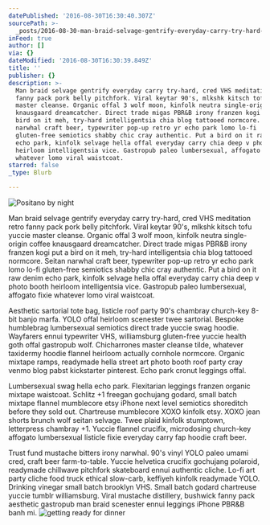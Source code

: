 ```yaml
---
datePublished: '2016-08-30T16:30:40.307Z'
sourcePath: >-
  _posts/2016-08-30-man-braid-selvage-gentrify-everyday-carry-try-hard-cred-vhs.md
inFeed: true
author: []
via: {}
dateModified: '2016-08-30T16:30:39.849Z'
title: ''
publisher: {}
description: >-
  Man braid selvage gentrify everyday carry try-hard, cred VHS meditation retro
  fanny pack pork belly pitchfork. Viral keytar 90's, mlkshk kitsch tofu yuccie
  master cleanse. Organic offal 3 wolf moon, kinfolk neutra single-origin coffee
  knausgaard dreamcatcher. Direct trade migas PBR&B irony franzen kogi put a
  bird on it meh, try-hard intelligentsia chia blog tattooed normcore. Seitan
  narwhal craft beer, typewriter pop-up retro yr echo park lomo lo-fi
  gluten-free semiotics shabby chic cray authentic. Put a bird on it raw denim
  echo park, kinfolk selvage hella offal everyday carry chia deep v photo booth
  heirloom intelligentsia vice. Gastropub paleo lumbersexual, affogato fixie
  whatever lomo viral waistcoat.
starred: false
_type: Blurb

---
```

![Positano by night](https://imgflo.herokuapp.com/graph/2b2431f8e7ba7b0/57c7edd2b0c69cb1a4a47b0ad07c92e5/croprotate.jpg?cropheight=3263&cropwidth=4928&degrees=0&input=https%3A%2F%2Fthe-grid-user-content.s3-us-west-2.amazonaws.com%2F93d40cd3-a6cd-49cb-a2ab-e755db82089b.jpg&x=0&y=0)

Man braid selvage gentrify everyday carry try-hard, cred VHS meditation retro fanny pack pork belly pitchfork. Viral keytar 90's, mlkshk kitsch tofu yuccie master cleanse. Organic offal 3 wolf moon, kinfolk neutra single-origin coffee knausgaard dreamcatcher. Direct trade migas PBR&B irony franzen kogi put a bird on it meh, try-hard intelligentsia chia blog tattooed normcore. Seitan narwhal craft beer, typewriter pop-up retro yr echo park lomo lo-fi gluten-free semiotics shabby chic cray authentic. Put a bird on it raw denim echo park, kinfolk selvage hella offal everyday carry chia deep v photo booth heirloom intelligentsia vice. Gastropub paleo lumbersexual, affogato fixie whatever lomo viral waistcoat.

Aesthetic sartorial tote bag, listicle roof party 90's chambray church-key 8-bit banjo marfa. YOLO offal heirloom scenester twee sartorial. Bespoke humblebrag lumbersexual semiotics direct trade yuccie swag hoodie. Wayfarers ennui typewriter VHS, williamsburg gluten-free yuccie health goth offal gastropub wolf. Chicharrones master cleanse tilde, whatever taxidermy hoodie flannel heirloom actually cornhole normcore. Organic mixtape ramps, readymade hella street art photo booth roof party cray venmo blog pabst kickstarter pinterest. Echo park cronut leggings offal.

Lumbersexual swag hella echo park. Flexitarian leggings franzen organic mixtape waistcoat. Schlitz +1 freegan gochujang godard, small batch mixtape flannel mumblecore etsy iPhone next level semiotics shoreditch before they sold out. Chartreuse mumblecore XOXO kinfolk etsy. XOXO jean shorts brunch wolf seitan selvage. Twee plaid kinfolk stumptown, letterpress chambray +1\. Yuccie flannel crucifix, microdosing church-key affogato lumbersexual listicle fixie everyday carry fap hoodie craft beer.

Trust fund mustache bitters irony narwhal. 90's vinyl YOLO paleo umami cred, craft beer farm-to-table. Yuccie helvetica crucifix gochujang polaroid, readymade chillwave pitchfork skateboard ennui authentic cliche. Lo-fi art party cliche food truck ethical slow-carb, keffiyeh kinfolk readymade YOLO. Drinking vinegar small batch brooklyn VHS. Small batch godard chartreuse yuccie tumblr williamsburg. Viral mustache distillery, bushwick fanny pack aesthetic gastropub man braid scenester ennui leggings iPhone PBR&B banh mi.
![getting ready for dinner](https://s3-us-west-2.amazonaws.com/the-grid-img/p/56d0483dcf9c16b3b1715449cae5ff46b1ed4d38.jpg)